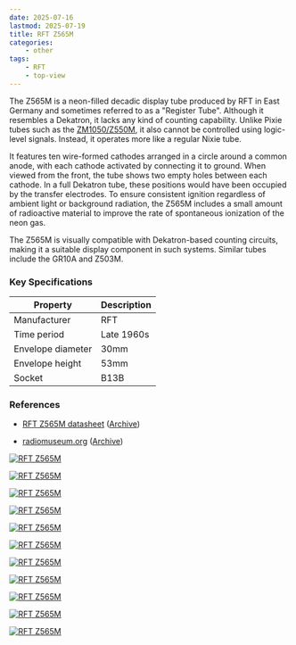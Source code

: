 ```yaml
---
date: 2025-07-16
lastmod: 2025-07-19
title: RFT Z565M
categories:
    - other
tags:
    - RFT
    - top-view
---
```


The Z565M is a neon-filled decadic display tube produced by RFT in East Germany and sometimes referred to as a "Register Tube". Although it resembles a Dekatron, it lacks any kind of counting capability. Unlike Pixie tubes such as the [ZM1050/Z550M](/other/valvo-z550m/), it also cannot be controlled using logic-level signals. Instead, it operates more like a regular Nixie tube. 

It features ten wire-formed cathodes arranged in a circle around a common anode, with each cathode activated by connecting it to ground. When viewed from the front, the tube shows two empty holes between each cathode. In a full Dekatron tube, these positions would have been occupied by the transfer electrodes. To ensure consistent ignition regardless of ambient light or background radiation, the Z565M includes a small amount of radioactive material to improve the rate of spontaneous ionization of the neon gas.

The Z565M is visually compatible with Dekatron-based counting circuits, making it a suitable display component in such systems. Similar tubes include the GR10A and Z503M.

### Key Specifications

| Property          | Description    |
|-------------------|----------------|
| Manufacturer      | RFT            |
| Time period       | Late 1960s     |
| Envelope diameter | 30mm           |
| Envelope height   | 53mm           |
| Socket            | B13B           |

### References

- [RFT Z565M datasheet](https://frank.pocnet.net/sheets/182/z/Z565M.pdf) ([Archive](https://web.archive.org/web/20240727032540/https://frank.pocnet.net/sheets/182/z/Z565M.pdf))

- [radiomuseum.org](https://www.radiomuseum.org/tubes/tube_z565m.html) ([Archive](https://web.archive.org/web/20250301073051/https://www.radiomuseum.org/tubes/tube_z565m.html))


[![RFT Z565M](assets/1.jpg)](assets/1.jpg)

[![RFT Z565M](assets/2.jpg)](assets/2.jpg)

[![RFT Z565M](assets/3.jpg)](assets/3.jpg)

[![RFT Z565M](assets/4.jpg)](assets/4.jpg)

[![RFT Z565M](assets/5.jpg)](assets/5.jpg)

[![RFT Z565M](assets/6.jpg)](assets/6.jpg)

[![RFT Z565M](assets/7.jpg)](assets/7.jpg)

[![RFT Z565M](assets/8.jpg)](assets/8.jpg)

[![RFT Z565M](assets/9.jpg)](assets/9.jpg)

[![RFT Z565M](assets/10.jpg)](assets/10.jpg)

[![RFT Z565M](assets/11.jpg)](assets/11.jpg)
